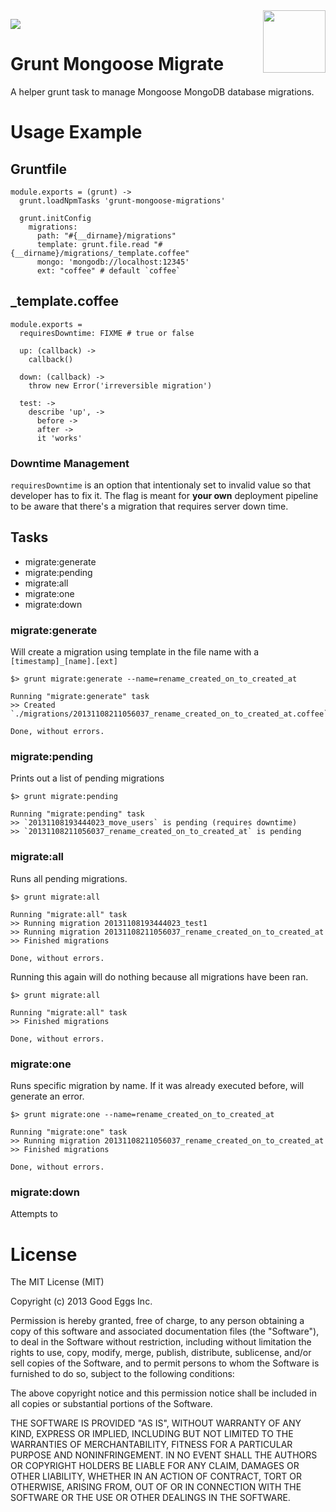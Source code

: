 <img src="http://gruntjs.com/img/grunt-logo.png" style="width: 100px; float: right"/>

<a href="https://david-dm.org/goodeggs/grunt-mongoose-migrate" title="Dependency status"><img src="https://david-dm.org/goodeggs/grunt-mongoose-migrate.png"/></a>

# Grunt Mongoose Migrate

A helper grunt task to manage Mongoose MongoDB database migrations.

# Usage Example

## Gruntfile

    module.exports = (grunt) ->
      grunt.loadNpmTasks 'grunt-mongoose-migrations'

      grunt.initConfig
        migrations:
          path: "#{__dirname}/migrations"
          template: grunt.file.read "#{__dirname}/migrations/_template.coffee"
          mongo: 'mongodb://localhost:12345'
          ext: "coffee" # default `coffee`

## _template.coffee

    module.exports =          
      requiresDowntime: FIXME # true or false

      up: (callback) ->
        callback()

      down: (callback) ->
        throw new Error('irreversible migration')

      test: ->
        describe 'up', ->
          before ->
          after ->
          it 'works'

### Downtime Management

`requiresDowntime` is an option that intentionaly set to invalid value so that developer has to fix it. The flag is meant for **your own** deployment pipeline to be aware that there's a migration that requires server down time.

## Tasks

* migrate:generate
* migrate:pending
* migrate:all
* migrate:one
* migrate:down

### migrate:generate

Will create a migration using template in the file name with a `[timestamp]_[name].[ext]`

    $> grunt migrate:generate --name=rename_created_on_to_created_at
    
    Running "migrate:generate" task
    >> Created `./migrations/20131108211056037_rename_created_on_to_created_at.coffee`

    Done, without errors.
    
### migrate:pending

Prints out a list of pending migrations 

    $> grunt migrate:pending
    
    Running "migrate:pending" task
    >> `20131108193444023_move_users` is pending (requires downtime)
    >> `20131108211056037_rename_created_on_to_created_at` is pending
    

### migrate:all

Runs all pending migrations.

    $> grunt migrate:all
    
    Running "migrate:all" task
    >> Running migration 20131108193444023_test1
    >> Running migration 20131108211056037_rename_created_on_to_created_at
    >> Finished migrations

    Done, without errors.

Running this again will do nothing because all migrations have been ran.

    $> grunt migrate:all
    
    Running "migrate:all" task
    >> Finished migrations

    Done, without errors.

### migrate:one

Runs specific migration by name. If it was already executed before, will generate an error.

    $> grunt migrate:one --name=rename_created_on_to_created_at
    
    Running "migrate:one" task
    >> Running migration 20131108211056037_rename_created_on_to_created_at
    >> Finished migrations

    Done, without errors.

### migrate:down

Attempts to 

# License

The MIT License (MIT)

Copyright (c) 2013 Good Eggs Inc.

Permission is hereby granted, free of charge, to any person obtaining a copy
of this software and associated documentation files (the "Software"), to deal
in the Software without restriction, including without limitation the rights
to use, copy, modify, merge, publish, distribute, sublicense, and/or sell
copies of the Software, and to permit persons to whom the Software is
furnished to do so, subject to the following conditions:

The above copyright notice and this permission notice shall be included in
all copies or substantial portions of the Software.

THE SOFTWARE IS PROVIDED "AS IS", WITHOUT WARRANTY OF ANY KIND, EXPRESS OR
IMPLIED, INCLUDING BUT NOT LIMITED TO THE WARRANTIES OF MERCHANTABILITY,
FITNESS FOR A PARTICULAR PURPOSE AND NONINFRINGEMENT. IN NO EVENT SHALL THE
AUTHORS OR COPYRIGHT HOLDERS BE LIABLE FOR ANY CLAIM, DAMAGES OR OTHER
LIABILITY, WHETHER IN AN ACTION OF CONTRACT, TORT OR OTHERWISE, ARISING FROM,
OUT OF OR IN CONNECTION WITH THE SOFTWARE OR THE USE OR OTHER DEALINGS IN
THE SOFTWARE.
